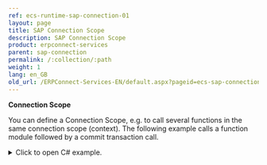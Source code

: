 ```yaml
---
ref: ecs-runtime-sap-connection-01
layout: page
title: SAP Connection Scope
description: SAP Connection Scope
product: erpconnect-services
parent: sap-connection
permalink: /:collection/:path
weight: 1
lang: en_GB
old_url: /ERPConnect-Services-EN/default.aspx?pageid=ecs-sap-connection-scope
---
```


**Connection Scope**


You can define a Connection Scope, e.g. to call several functions in the same connection scope (context). The following example calls a function module followed by a commit transaction call.


<details>
<summary>Click to open C# example.</summary>
{% highlight csharp %}
using ERPConnectServices;
// ...
ERPConnectServiceClient client = new ERPConnectServiceClient();
   
using(client.BeginConnectionScope())
{
  ERPFunction f = client.CreateFunction("BAPI_GOODSMVT_CREATE");
   
  ERPStructure s = f.Exports["GOODSMVT_HEADER"].ToStructure();
  s["PSTNG_DATE"] = "20110609"; // Posting Date in the Document
  s["PR_UNAME"] = "BAEURLE";    // UserName
  s["HEADER_TXT"] = "XXX";      // HeaderText
  s["DOC_DATE"] = "20110609";   // Document Date in Document
   
  f.Exports["GOODSMVT_CODE"].ToStructure()["GM_CODE"] = "01";
   
  ERPStructure r = f.Tables["GOODSMVT_ITEM"].AddRow();
  r["PLANT"] = "1000";  // Plant
  r["PO_NUMBER"] = "4500017210";     // Purchase Order Number
  r["PO_ITEM"] = "010";      // Item Number of Purchasing Document 
  r["ENTRY_QNT"] = 1;         // Quantity in Unit of Entry
  r["MOVE_TYPE"] = "101";     // Movement Type
  r["MVT_IND"] = "B";         // Movement Indicator
  r["STGE_LOC"] = "0001";     // Storage Location
   
  f.Execute();
   
  ERPFunction fCommit = client.CreateFunction("BAPI_TRANSACTION_COMMIT");
  fCommit.Exports["WAIT"].ParamValue = "X";
  fCommit.Execute();
}
{% endhighlight %}
</details>